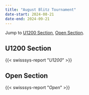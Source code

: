 ```yaml
---
title: "August Blitz Tournament"
date-start: 2024-08-21
date-end: 2024-09-21
---
```


Jump to [U1200 Section](#U1200-section), 
[Open Section](#Open-section).

## U1200 Section
{{< swisssys-report "*U1200*" >}}

## Open Section
{{< swisssys-report "*Open*" >}}
